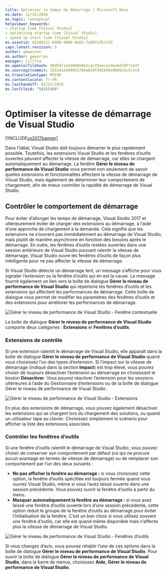 ```yaml
---
title: Optimiser le temps de démarrage | Microsoft Docs
ms.date: 11/15/2016
ms.topic: conceptual
helpviewer_keywords:
- startup time [Visual Studio]
- optimizing startup time [Visual Studio]
- speed up start time [Visual Studio]
ms.assetid: d1508121-8499-4084-8eb5-fa89fa7b17d3
caps.latest.revision: 5
author: gewarren
ms.author: gewarren
manager: jillfra
ms.openlocfilehash: 98d54f1e43090e8e1cacf8aecac9eebd18ffcbd7
ms.sourcegitcommit: 3201da3499051768ab59f492699a9049cbc5c3c6
ms.translationtype: MTE95
ms.contentlocale: fr-FR
ms.lasthandoff: 03/22/2019
ms.locfileid: "58355368"
---
```

# <a name="optimize-visual-studio-startup-time"></a>Optimiser la vitesse de démarrage de Visual Studio
[!INCLUDE[vs2017banner](../includes/vs2017banner.md)]

Dans l’idéal, Visual Studio doit toujours démarrer le plus rapidement possible. Toutefois, les extensions Visual Studio et les fenêtres d’outils ouvertes peuvent affecter la vitesse de démarrage, car elles se chargent automatiquement au démarrage. La fenêtre **Gérer le niveau de performance de Visual Studio** vous permet non seulement de savoir quelles extensions et fonctionnalités affectent la vitesse de démarrage de Visual Studio, mais également de déterminer leur comportement de chargement, afin de mieux contrôler la rapidité de démarrage de Visual Studio.

## <a name="control-startup-behavior"></a>Contrôler le comportement de démarrage

Pour éviter d’allonger les temps de démarrage, Visual Studio 2017 et ultérieurement éviter de charger des extensions au démarrage, à l’aide d’une approche de chargement à la demande. Cela signifie que les extensions ne s’ouvrent pas immédiatement au démarrage de Visual Studio, mais plutôt de manière asynchrone en fonction des besoins après le démarrage. En outre, les fenêtres d’outils restées ouvertes dans une session antérieure de Visual Studio pouvant ralentir la vitesse de démarrage, Visual Studio ouvre les fenêtres d’outils de façon plus intelligente pour ne pas affecter la vitesse de démarrage.

Si Visual Studio détecte un démarrage lent, un message s’affiche pour vous signaler l’extension ou la fenêtre d’outils qui en est la cause. Le message fournit également un lien vers la boîte de dialogue **Gérer le niveau de performance de Visual Studio** qui répertorie les fenêtres d’outils et les extensions qui affectent les performances de démarrage. Cette boîte de dialogue vous permet de modifier les paramètres des fenêtres d’outils et des extensions pour améliorer les performances de démarrage.

![Gérer le niveau de performance de Visual Studio - Fenêtre contextuelle](../ide/media/vside-perfdialog-popup.PNG "Gérer le niveau de performance de Visual Studio - Fenêtre contextuelle")

La boîte de dialogue **Gérer le niveau de performance de Visual Studio** comporte deux catégories : **Extensions** et **Fenêtres d’outils**.

### <a name="control-extensions"></a>Extensions de contrôle
Si une extension ralentit le démarrage de Visual Studio, elle apparaît dans la boîte de dialogue **Gérer le niveau de performance de Visual Studio** quand vous choisissez l’un des types d’extension. Si l’impact sur la vitesse de démarrage (indiqué dans la section **Impact**) est trop élevé, vous pouvez choisir de toujours désactiver l’extension au démarrage en choisissant le bouton **Désactiver**. Vous pouvez réactiver l’extension pour les sessions ultérieures à l’aide du Gestionnaire d’extensions ou de la boîte de dialogue Gérer le niveau de performance de Visual Studio.

![Gérer le niveau de performance de Visual Studio - Extensions](../ide/media/vside-perfdialog-extensions.PNG "Gérer le niveau de performance de Visual Studio - Extensions")

En plus des extensions de démarrage, vous pouvez également désactiver les extensions qui se chargent lors du chargement des solutions, ou quand un utilisateur tape au clavier. Choisissez simplement le scénario pour afficher la liste des extensions associées.

### <a name="control-tool-windows"></a>Contrôler les fenêtres d’outils
Si une fenêtre d’outils ralentit le démarrage de Visual Studio, vous pouvez choisir de conserver son comportement par défaut (ce qui ne procure aucun avantage en termes de vitesse de démarrage) ou de remplacer son comportement par l’un des deux suivants :

- **Ne pas afficher la fenêtre au démarrage :** si vous choisissez cette option, la fenêtre d’outils spécifiée est toujours fermée quand vous ouvrez Visual Studio, même si vous l’avez laissé ouverte dans une session précédente. Vous pouvez ouvrir la fenêtre d’outils à partir du menu.
- **Masquer automatiquement la fenêtre au démarrage :** si vous avez laissé une fenêtre d’outils ouverte lors d’une session précédente, cette option réduit le groupe de la fenêtre d’outils au démarrage pour éviter l’initialisation de la fenêtre. C’est un bon choix si vous utilisez souvent une fenêtre d’outils, car elle est quand même disponible mais n’affecte plus la vitesse de démarrage de Visual Studio.

![Gérer le niveau de performance de Visual Studio - Fenêtres d’outils](../ide/media/vside-perfdialog-toolwindows.PNG "Gérer le niveau de performance de Visual Studio - Fenêtres d’outils")

Si vous changez d’avis, vous pouvez rétablir l’une de ces options dans la boîte de dialogue **Gérer le niveau de performance de Visual Studio**. Pour ouvrir la boîte de dialogue **Gérer le niveau de performance de Visual Studio**, dans la barre de menus, choisissez **Aide**, **Gérer le niveau de performance de Visual Studio**.
